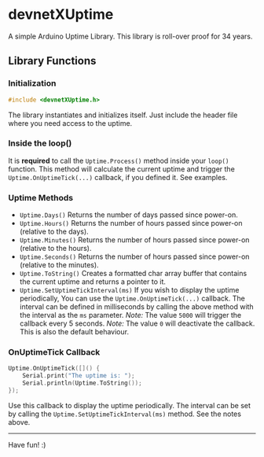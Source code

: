 # devnetXUptime
A simple Arduino Uptime Library. This library is roll-over proof for 34 years.


## Library Functions
### Initialization
```c++
#include <devnetXUptime.h>
```
The library instantiates and initializes itself. Just include the header file where you need access to the uptime.

### Inside the loop()
It is **required** to call the ```Uptime.Process()``` method inside your ```loop()``` function.
This method will calculate the current uptime and trigger the ```Uptime.OnUptimeTick(...)``` callback, if you defined it. See examples.

### Uptime Methods
- ```Uptime.Days()```
	Returns the number of days passed since power-on.
- ```Uptime.Hours()```
	Returns the number of hours passed since power-on (relative to the days).
- ```Uptime.Minutes()```
	Returns the number of hours passed since power-on (relative to the hours).
- ```Uptime.Seconds()```
	Returns the number of hours passed since power-on (relative to the minutes).
- ```Uptime.ToString()```
	Creates a formatted char array buffer that contains the current uptime and returns a pointer to it.
- ```Uptime.SetUptimeTickInterval(ms)```
	If you wish to display the uptime periodically, You can use the ```Uptime.OnUptimeTick(...)``` callback.
	The interval can be defined in milliseconds by calling the above method with the interval as the ```ms``` parameter.
	*Note:* The value ```5000``` will trigger the callback every 5 seconds.
	*Note:* The value ```0``` will deactivate the callback. This is also the default behaviour.

### OnUptimeTick Callback
```c++
Uptime.OnUptimeTick([]() {
	Serial.print("The uptime is: ");
	Serial.println(Uptime.ToString());
});
```
Use this callback to display the uptime periodically.
The interval can be set by calling the ```Uptime.SetUptimeTickInterval(ms)``` method. See the notes above.

---
Have fun! :)
